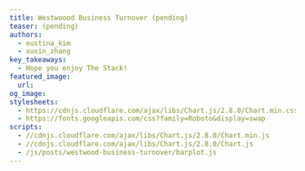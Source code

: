 ```yaml
---
title: Westwoood Business Turnover (pending)
teaser: (pending)
authors:
  - eustina_kim
  - xuxin_zhang
key_takeaways:
  - Hope you enjoy The Stack!
featured_image:
  url:
og_image:
stylesheets:
  - https://cdnjs.cloudflare.com/ajax/libs/Chart.js/2.8.0/Chart.min.css
  - https://fonts.googleapis.com/css?family=Roboto&display=swap
scripts:
  - //cdnjs.cloudflare.com/ajax/libs/Chart.js/2.8.0/Chart.min.js
  - //cdnjs.cloudflare.com/ajax/libs/Chart.js/2.8.0/Chart.js
  - /js/posts/westwood-business-turnover/barplot.js
---
```


<div>
    <canvas id="line-chart" width="800" height="450"></canvas>
</div>